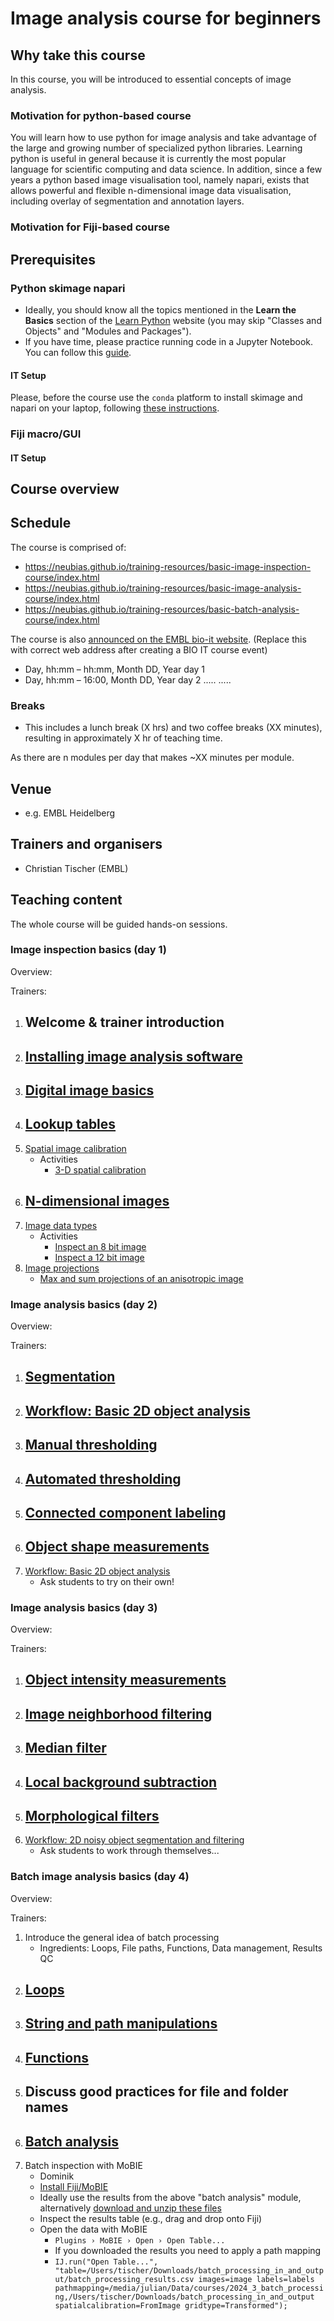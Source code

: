 # Image analysis course for beginners

## Why take this course

In this course, you will be introduced to essential concepts of image analysis.

### Motivation for python-based course
You will learn how to use python for image analysis and take advantage of the large and growing number of specialized python libraries. Learning python is useful in general because it is currently the most popular language for scientific computing and data science. In addition, since a few years a python based image visualisation tool, namely napari, exists that allows powerful and flexible n-dimensional image data visualisation, including overlay of segmentation and annotation layers.


### Motivation for Fiji-based course

## Prerequisites


### Python skimage napari
* Ideally, you should know all the topics mentioned in the **Learn the Basics** section of the [Learn Python](https://www.learnpython.org/en/Welcome) website (you may skip "Classes and Objects" and "Modules and Packages").
* If you have time, please practice running code in a Jupyter Notebook. You can follow this [guide](https://jupyter.org/try-jupyter/retro/notebooks/?path=notebooks/Intro.ipynb).

#### IT Setup
Please, before the course use the `conda` platform to install skimage and napari on your laptop, following [these instructions](https://neubias.github.io/training-resources/tool_installation/index.html#skimage_napari).


### Fiji macro/GUI

#### IT Setup

## Course overview



## Schedule

The course is comprised of:

- https://neubias.github.io/training-resources/basic-image-inspection-course/index.html
- https://neubias.github.io/training-resources/basic-image-analysis-course/index.html
- https://neubias.github.io/training-resources/basic-batch-analysis-course/index.html

The course is also [announced on the EMBL bio-it website](https://bio-it.embl.de/events/).  (Replace this with correct web address after creating a BIO IT course event)

- Day, hh:mm – hh:mm, Month DD, Year day 1
- Day, hh:mm – 16:00, Month DD, Year day 2
  .....
  .....


### Breaks
- This includes a lunch break (X hrs) and two coffee breaks (XX minutes), resulting in approximately X hr of teaching time.

As there are n modules per day that makes ~XX minutes per module.

## Venue

- e.g. EMBL Heidelberg

## Trainers and organisers

- Christian Tischer (EMBL)


## Teaching content

The whole course will be guided hands-on sessions.

### Image inspection basics (day 1)

Overview:

Trainers:

1. Welcome & trainer introduction
    -
1. [Installing image analysis software](https://neubias.github.io/training-resources/tool_installation/index.html)
    -
1. [Digital image basics](https://neubias.github.io/training-resources/pixels/index.html)
    -
1. [Lookup tables](https://neubias.github.io/training-resources/lut/index.html)
    -
1. [Spatial image calibration](https://neubias.github.io/training-resources/spatial_calibration/index.html)
    - Activities
       - [3-D spatial calibration](https://neubias.github.io/training-resources/spatial_calibration/index.html#explore3D)
1. [N-dimensional images](https://neubias.github.io/training-resources/multidimensional_image_basics/index.html)
    -
1. [Image data types](https://neubias.github.io/training-resources/datatypes/index.html)
    - Activities
       - [Inspect an 8 bit image](https://neubias.github.io/training-resources/datatypes/index.html#saturation_8bit)
       - [Inspect a 12 bit image](https://neubias.github.io/training-resources/datatypes/index.html#saturation_12bit)
1. [Image projections](https://neubias.github.io/training-resources/projections/index.html)
    - [Max and sum projections of an anisotropic image]()

### Image analysis basics (day 2)

Overview:

Trainers:

1. [Segmentation](https://neubias.github.io/training-resources/segmentation/index.html)
    -
1. [Workflow: Basic 2D object analysis](https://neubias.github.io/training-resources/workflow_segment_2d_nuclei_measure_shape/index.html)
    -
1. [Manual thresholding](https://neubias.github.io/training-resources/binarization/index.html)
    -
1. [Automated thresholding](https://neubias.github.io/training-resources/auto_threshold/index.html)
    -
1. [Connected component labeling](https://neubias.github.io/training-resources/connected_components/index.html)
    -
1. [Object shape measurements](https://neubias.github.io/training-resources/measure_shapes/index.html)
    -
1. [Workflow: Basic 2D object analysis](https://neubias.github.io/training-resources/workflow_segment_2d_nuclei_measure_shape/index.html)
    - Ask students to try on their own!

### Image analysis basics (day 3)

Overview:

Trainers:

1. [Object intensity measurements](https://neubias.github.io/training-resources/measure_intensities/index.html)
    -
1. [Image neighborhood filtering](https://neubias.github.io/training-resources/filter_neighbourhood/index.html)
    -
1. [Median filter](https://neubias.github.io/training-resources/median_filter/index.html)
    -
1. [Local background subtraction](https://neubias.github.io/training-resources/local_background_correction/index.html)
    -
1. [Morphological filters](https://neubias.github.io/training-resources/filter_morphological/index.html)
    -
1. [Workflow: 2D noisy object segmentation and filtering](https://neubias.github.io/training-resources/workflow_segment_2d_noisy_nuclei_filter_objects_measure_shape/index.html)
    - Ask students to work through themselves...


### Batch image analysis basics (day 4)

Overview:

Trainers:

1. Introduce the general idea of batch processing
    - Ingredients: Loops, File paths, Functions, Data management, Results QC
1. [Loops](https://neubias.github.io/training-resources/script_for_loop/index.html)
    -
1. [String and path manipulations](https://neubias.github.io/training-resources/string_concat/index.html)
    -
1. [Functions](https://neubias.github.io/training-resources/script_functions/index.html)
    -
1. Discuss good practices for file and folder names
    -
1. [Batch analysis](https://neubias.github.io/training-resources/batch_processing/index.html)
    -
1. Batch inspection with MoBIE
    - Dominik
    - [Install Fiji/MoBIE](https://github.com/mobie/mobie-viewer-fiji?tab=readme-ov-file#install)
    - Ideally use the results from the above "batch analysis" module, alternatively [download and unzip these files](https://github.com/NEUBIAS/training-resources/raw/master/image_data/batch_process/inputs_and_outputs.zip)
    - Inspect the results table (e.g., drag and drop onto Fiji)
    - Open the data with MoBIE
        - `Plugins › MoBIE › Open › Open Table...`
        - If you downloaded the results you need to apply a path mapping
        - `IJ.run("Open Table...", "table=/Users/tischer/Downloads/batch_processing_in_and_output/batch_processing_results.csv images=image labels=labels pathmapping=/media/julian/Data/courses/2024_3_batch_processing,/Users/tischer/Downloads/batch_processing_in_and_output spatialcalibration=FromImage gridtype=Transformed");`
